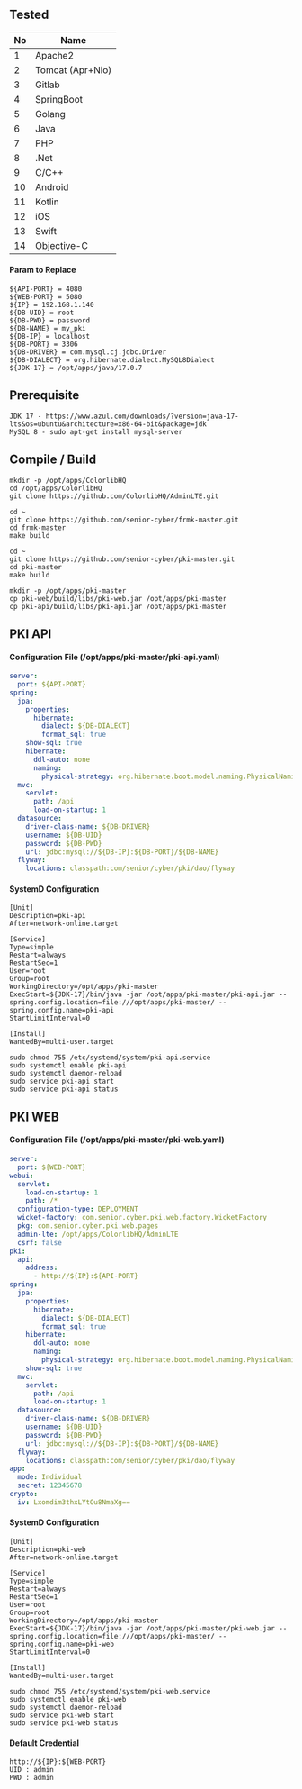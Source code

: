 ## Tested

| No | Name             |
|----|------------------|
| 1  | Apache2          |
| 2  | Tomcat (Apr+Nio) |
| 3  | Gitlab           |
| 4  | SpringBoot       |
| 5  | Golang           |
| 6  | Java             |
| 7  | PHP              |
| 8  | .Net             |
| 9  | C/C++            |
| 10 | Android          |
| 11 | Kotlin           |
| 12 | iOS              |
| 13 | Swift            |
| 14 | Objective-C      |

#### Param to Replace
```text
${API-PORT} = 4080
${WEB-PORT} = 5080
${IP} = 192.168.1.140
${DB-UID} = root
${DB-PWD} = password
${DB-NAME} = my_pki
${DB-IP} = localhost
${DB-PORT} = 3306
${DB-DRIVER} = com.mysql.cj.jdbc.Driver
${DB-DIALECT} = org.hibernate.dialect.MySQL8Dialect
${JDK-17} = /opt/apps/java/17.0.7
```

## Prerequisite

```text
JDK 17 - https://www.azul.com/downloads/?version=java-17-lts&os=ubuntu&architecture=x86-64-bit&package=jdk
MySQL 8 - sudo apt-get install mysql-server
```

## Compile / Build

```shell
mkdir -p /opt/apps/ColorlibHQ
cd /opt/apps/ColorlibHQ
git clone https://github.com/ColorlibHQ/AdminLTE.git

cd ~
git clone https://github.com/senior-cyber/frmk-master.git
cd frmk-master
make build

cd ~
git clone https://github.com/senior-cyber/pki-master.git
cd pki-master
make build

mkdir -p /opt/apps/pki-master
cp pki-web/build/libs/pki-web.jar /opt/apps/pki-master
cp pki-api/build/libs/pki-api.jar /opt/apps/pki-master
```

## PKI API

#### Configuration File (/opt/apps/pki-master/pki-api.yaml)

```yaml
server:
  port: ${API-PORT}
spring:
  jpa:
    properties:
      hibernate:
        dialect: ${DB-DIALECT}
        format_sql: true
    show-sql: true
    hibernate:
      ddl-auto: none
      naming:
        physical-strategy: org.hibernate.boot.model.naming.PhysicalNamingStrategyStandardImpl
  mvc:
    servlet:
      path: /api
      load-on-startup: 1
  datasource:
    driver-class-name: ${DB-DRIVER}
    username: ${DB-UID}
    password: ${DB-PWD}
    url: jdbc:mysql://${DB-IP}:${DB-PORT}/${DB-NAME}
  flyway:
    locations: classpath:com/senior/cyber/pki/dao/flyway
```

#### SystemD Configuration

```text
[Unit]
Description=pki-api
After=network-online.target

[Service]
Type=simple
Restart=always
RestartSec=1
User=root
Group=root
WorkingDirectory=/opt/apps/pki-master
ExecStart=${JDK-17}/bin/java -jar /opt/apps/pki-master/pki-api.jar --spring.config.location=file:///opt/apps/pki-master/ --spring.config.name=pki-api
StartLimitInterval=0

[Install]
WantedBy=multi-user.target
```

```shell
sudo chmod 755 /etc/systemd/system/pki-api.service
sudo systemctl enable pki-api
sudo systemctl daemon-reload
sudo service pki-api start
sudo service pki-api status
```

## PKI WEB

#### Configuration File (/opt/apps/pki-master/pki-web.yaml)

```yaml
server:
  port: ${WEB-PORT}
webui:
  servlet:
    load-on-startup: 1
    path: /*
  configuration-type: DEPLOYMENT
  wicket-factory: com.senior.cyber.pki.web.factory.WicketFactory
  pkg: com.senior.cyber.pki.web.pages
  admin-lte: /opt/apps/ColorlibHQ/AdminLTE
  csrf: false
pki:
  api:
    address:
      - http://${IP}:${API-PORT}
spring:
  jpa:
    properties:
      hibernate:
        dialect: ${DB-DIALECT}
        format_sql: true
    hibernate:
      ddl-auto: none
      naming:
        physical-strategy: org.hibernate.boot.model.naming.PhysicalNamingStrategyStandardImpl
    show-sql: true
  mvc:
    servlet:
      path: /api
      load-on-startup: 1
  datasource:
    driver-class-name: ${DB-DRIVER}
    username: ${DB-UID}
    password: ${DB-PWD}
    url: jdbc:mysql://${DB-IP}:${DB-PORT}/${DB-NAME}
  flyway:
    locations: classpath:com/senior/cyber/pki/dao/flyway
app:
  mode: Individual
  secret: 12345678
crypto:
  iv: Lxomdim3thxLYtOu8NmaXg==
```

#### SystemD Configuration

```text
[Unit]
Description=pki-web
After=network-online.target

[Service]
Type=simple
Restart=always
RestartSec=1
User=root
Group=root
WorkingDirectory=/opt/apps/pki-master
ExecStart=${JDK-17}/bin/java -jar /opt/apps/pki-master/pki-web.jar --spring.config.location=file:///opt/apps/pki-master/ --spring.config.name=pki-web
StartLimitInterval=0

[Install]
WantedBy=multi-user.target
```

```shell
sudo chmod 755 /etc/systemd/system/pki-web.service
sudo systemctl enable pki-web
sudo systemctl daemon-reload
sudo service pki-web start
sudo service pki-web status
```

#### Default Credential

```text
http://${IP}:${WEB-PORT}
UID : admin
PWD : admin
```